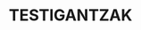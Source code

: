 ---
title : "TESTIGANTZAK"
testimonial_slider:
# slider item loop
- name : "Egoi Apezetxea Gabari"
  image : "images/clients/egoi.jpeg"
  # designation : "CEO, RANDOM COMPANY"
  content : "Txiki-txikitatik bateria gustatu izan zait eta 2 urterekin Olentzerok nire lehenengo bateria ekarri zidan. 5 urte nituela Igorrekin jotzen ikasteko aukera izan nuen eta Martillo-txikin hasi nintzen. Igor oso jatorra da eta berarekin asko ikasi dut! Martillo-txikin oso pozik sentitzen naiz!"
            
# slider item loop
- name : "Manik Osinaga Zabaleta"
  image : "images/clients/manik.jpeg"
  # designation : "CEO, RANDOM COMPANY"
  content : "Urtero ikasle bakoitzak abesti bat aukeratzen dugu eta Igorrek gure mailan eta gure erritmora erakusten dugu modu gogorrean, dibertigarrian eta batzuetan astunean, baina Igorrek eramangarriago egiten digula uste dut."
            
# slider item loop
- name : "Jon Atxa"
  image : "images/clients/jon2.jpg"
  # designation : "CEO, RANDOM COMPANY"
  content : "Igor baterijole izugarria eta irakasle bokazional bikaina da. Arreta handia jartzen du eta bere pazientzia maila ez du parekorik. Igorrengana joan nintzen baterijole autodidakta gisa, aspaldi aurrera egiteari uzten ez zidaten ohitura txarrez eta teknika okerrez josita."

# custom style
custom_class: "" 
custom_attributes: "" 
custom_css: ""
---